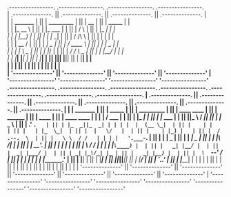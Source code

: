 

 .----------------.  .----------------.  .----------------.  .----------------.                                                             
| .--------------. || .--------------. || .--------------. || .--------------. |                                                            
| |  _______     | || |  _________   | || |      __      | || |   _____      | |                                                            
| | |_   __ \    | || | |_   ___  |  | || |     /  \     | || |  |_   _|     | |                                                            
| |   | |__) |   | || |   | |_  \_|  | || |    / /\ \    | || |    | |       | |                                                            
| |   |  __ /    | || |   |  _|  _   | || |   / ____ \   | || |    | |   _   | |                                                            
| |  _| |  \ \_  | || |  _| |___/ |  | || | _/ /    \ \_ | || |   _| |__/ |  | |                                                            
| | |____| |___| | || | |_________|  | || ||____|  |____|| || |  |________|  | |                                                            
| |              | || |              | || |              | || |              | |                                                            
| '--------------' || '--------------' || '--------------' || '--------------' |                                                            
 '----------------'  '----------------'  '----------------'  '----------------'                                                             
 .----------------.  .----------------.  .----------------.  .----------------.  .----------------.  .----------------.  .----------------. 
| .--------------. || .--------------. || .--------------. || .--------------. || .--------------. || .--------------. || .--------------. |
| |    _______   | || |   _____      | || |  _________   | || | ____    ____ | || |   ______     | || |     ____     | || |  ____  ____  | |
| |   /  ___  |  | || |  |_   _|     | || | |_   ___  |  | || ||_   \  /   _|| || |  |_   _ \    | || |   .'    `.   | || | |_  _||_  _| | |
| |  |  (__ \_|  | || |    | |       | || |   | |_  \_|  | || |  |   \/   |  | || |    | |_) |   | || |  /  .--.  \  | || |   \ \  / /   | |
| |   '.___`-.   | || |    | |   _   | || |   |  _|  _   | || |  | |\  /| |  | || |    |  __'.   | || |  | |    | |  | || |    \ \/ /    | |
| |  |`\____) |  | || |   _| |__/ |  | || |  _| |___/ |  | || | _| |_\/_| |_ | || |   _| |__) |  | || |  \  `--'  /  | || |    _|  |_    | |
| |  |_______.'  | || |  |________|  | || | |_________|  | || ||_____||_____|| || |  |_______/   | || |   `.____.'   | || |   |______|   | |
| |              | || |              | || |              | || |              | || |              | || |              | || |              | |
| '--------------' || '--------------' || '--------------' || '--------------' || '--------------' || '--------------' || '--------------' |
 '----------------'  '----------------'  '----------------'  '----------------'  '----------------'  '----------------'  '----------------' 

